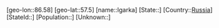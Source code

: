 ﻿---
location: [57.5,86.58]
type: City
tags:
- geo/City


SpocWebEntityId: 31090
isDeleted: false
confidential: public

---
[geo-lon::86.58]
[geo-lat::57.5]
[name::Igarka]
[State::]
[Country::[Russia](geo/Continent/Europe/Russia.md)]
[StateId::]
[Population::]
[Unknown::]

